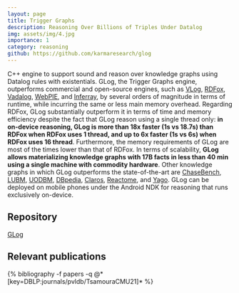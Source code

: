 ```yaml
---
layout: page
title: Trigger Graphs
description: Reasoning Over Billions of Triples Under Datalog
img: assets/img/4.jpg
importance: 1
category: reasoning
github: https://github.com/karmaresearch/glog
---
```



C++ engine to support sound and reason over knowledge graphs using Datalog rules with existentials. GLog, the Trigger Graphs engine, outperforms commercial and open-source engines, such as 
<a href="https://ojs.aaai.org/index.php/AAAI/article/view/9993">VLog</a>,
<a href="https://www.oxfordsemantic.tech/rdfox">RDFox</a>,
<a href="https://www.vldb.org/pvldb/vol11/p975-bellomarini.pdf">Vadalog</a>,
<a href="https://link.springer.com/chapter/10.1007/978-3-642-13486-9_15">WebPIE</a>, and 
<a href="https://dl.acm.org/doi/abs/10.14778/2904121.2904123">Inferray</a>, by several orders of magnitude in terms of runtime, while incurring the same or less main memory overhead. 
Regarding RDFox, GLog substantially outperform it in terms of time and memory efficiency despite the fact that GLog reason using a single thread only: <strong>in on-device reasoning, GLog is more than 18x faster (1s vs 18.7s) than RDFox when RDFox uses 1 thread, and up to 6x faster (1s vs 6s) when RDFox uses 16 thread</strong>. Furthermore, the memory requirements of GLog are most of the times lower than that of RDFox. In terms of scalability, <strong>GLog allows materializing
knowledge graphs with 17B facts in less than 40 min using a single
machine with commodity hardware</strong>. 
Other knowledge graphs in which GLog outperforms the state-of-the-art are 
<a href="https://dl.acm.org/doi/10.1145/3034786.3034796">ChaseBench</a>,
<a href="https://dl.acm.org/doi/10.1016/j.websem.2005.06.005">LUBM</a>,
<a href="https://link.springer.com/chapter/10.1007/11762256_12">UODBM</a>,
<a href="https://www.sciencedirect.com/science/article/abs/pii/S1570826809000225">DBpedia</a>,
<a href="https://dh-abstracts.library.virginia.edu/works/1312">Claros</a>,
<a href="https://pubmed.ncbi.nlm.nih.gov/31691815/">Reactome</a>, and
<a href="https://www.sciencedirect.com/science/article/pii/S0004370212000719">Yago</a>.
GLog can be deployed on mobile phones 
under the Android NDK for reasoning that runs exclusively on-device. 

## Repository
<a href="https://github.com/karmaresearch/glog">GLog</a>

## Relevant publications
<div class="publications">
  {% bibliography -f papers -q @*[key=DBLP:journals/pvldb/TsamouraCMU21]* %}
</div>
